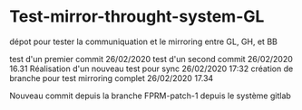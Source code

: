 # Test-mirror-throught-system-GL
dépot pour tester la communiquation et le mirroring entre GL, GH, et BB

test d'un premier commit 26/02/2020 
test d'un second  commit 26/02/2020 16.31
Réalisation d'un nouveau test pour sync 26/02/2020 17:32
création de branche pour test mirroring complet 26/02/2020 17.34

Nouveau commit depuis la branche FPRM-patch-1 depuis le système gitlab
